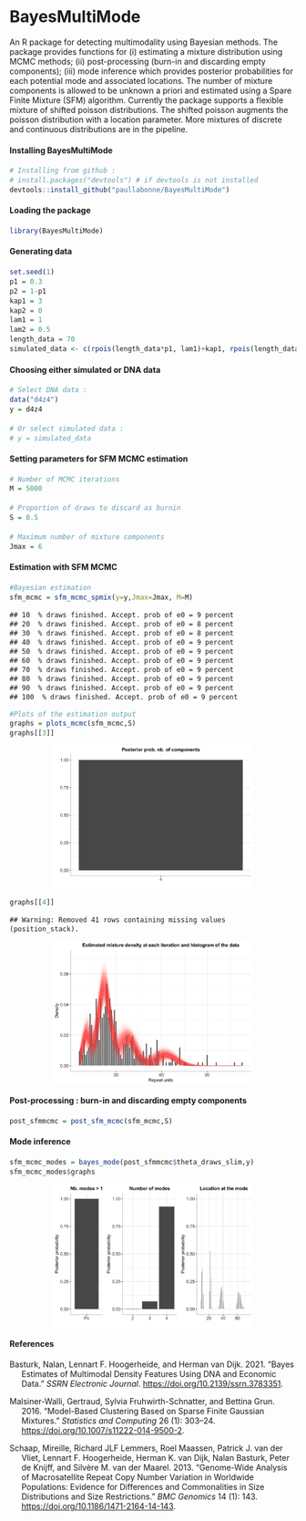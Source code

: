 BayesMultiMode
================

An R package for detecting multimodality using Bayesian methods. The
package provides functions for (i) estimating a mixture distribution
using MCMC methods; (ii) post-processing (burn-in and discarding empty
components); (iii) mode inference which provides posterior probabilities
for each potential mode and associated locations. The number of mixture
components is allowed to be unknown a priori and estimated using a Spare
Finite Mixture (SFM) algorithm. Currently the package supports a
flexible mixture of shifted poisson distributions. The shifted poisson
augments the poisson distribution with a location parameter. More
mixtures of discrete and continuous distributions are in the pipeline.

#### Installing BayesMultiMode

``` r
# Installing from github :
# install.packages("devtools") # if devtools is not installed 
devtools::install_github("paullabonne/BayesMultiMode")
```

#### Loading the package

``` r
library(BayesMultiMode)
```

#### Generating data

``` r
set.seed(1)
p1 = 0.3
p2 = 1-p1
kap1 = 3
kap2 = 0
lam1 = 1
lam2 = 0.5
length_data = 70
simulated_data <- c(rpois(length_data*p1, lam1)+kap1, rpois(length_data*p2, lam2)+kap2)
```

#### Choosing either simulated or DNA data

``` r
# Select DNA data :
data("d4z4")
y = d4z4

# Or select simulated data :
# y = simulated_data
```

#### Setting parameters for SFM MCMC estimation

``` r
# Number of MCMC iterations 
M = 5000 

# Proportion of draws to discard as burnin
S = 0.5 

# Maximum number of mixture components 
Jmax = 6
```

#### Estimation with SFM MCMC

``` r
#Bayesian estimation
sfm_mcmc = sfm_mcmc_spmix(y=y,Jmax=Jmax, M=M)
```

    ## 10  % draws finished. Accept. prob of e0 = 9 percent
    ## 20  % draws finished. Accept. prob of e0 = 8 percent
    ## 30  % draws finished. Accept. prob of e0 = 8 percent
    ## 40  % draws finished. Accept. prob of e0 = 9 percent
    ## 50  % draws finished. Accept. prob of e0 = 9 percent
    ## 60  % draws finished. Accept. prob of e0 = 9 percent
    ## 70  % draws finished. Accept. prob of e0 = 9 percent
    ## 80  % draws finished. Accept. prob of e0 = 9 percent
    ## 90  % draws finished. Accept. prob of e0 = 9 percent
    ## 100  % draws finished. Accept. prob of e0 = 9 percent

``` r
#Plots of the estimation output
graphs = plots_mcmc(sfm_mcmc,S)
graphs[[3]]
```

<img src="README_files/figure-gfm/unnamed-chunk-6-1.png" width="70%" style="display: block; margin: auto;" />

``` r
graphs[[4]]
```

    ## Warning: Removed 41 rows containing missing values (position_stack).

<img src="README_files/figure-gfm/unnamed-chunk-6-2.png" width="70%" style="display: block; margin: auto;" />

#### Post-processing : burn-in and discarding empty components

``` r
post_sfmmcmc = post_sfm_mcmc(sfm_mcmc,S)
```

#### Mode inference

``` r
sfm_mcmc_modes = bayes_mode(post_sfmmcmc$theta_draws_slim,y)
sfm_mcmc_modes$graphs
```

<img src="README_files/figure-gfm/unnamed-chunk-8-1.png" width="70%" style="display: block; margin: auto;" />

#### References

<div id="refs" class="references csl-bib-body hanging-indent">

<div id="ref-basturk_bayes_2021" class="csl-entry">

Basturk, Nalan, Lennart F. Hoogerheide, and Herman van Dijk. 2021.
“Bayes Estimates of Multimodal Density Features Using DNA and Economic
Data.” *SSRN Electronic Journal*.
<https://doi.org/10.2139/ssrn.3783351>.

</div>

<div id="ref-malsiner-walli_model-based_2016" class="csl-entry">

Malsiner-Walli, Gertraud, Sylvia Fruhwirth-Schnatter, and Bettina Grun.
2016. “Model-Based Clustering Based on Sparse Finite Gaussian Mixtures.”
*Statistics and Computing* 26 (1): 303–24.
<https://doi.org/10.1007/s11222-014-9500-2>.

</div>

<div id="ref-schaap_genome-wide_2013" class="csl-entry">

Schaap, Mireille, Richard JLF Lemmers, Roel Maassen, Patrick J. van der
Vliet, Lennart F. Hoogerheide, Herman K. van Dijk, Nalan Basturk, Peter
de Knijff, and Silvère M. van der Maarel. 2013. “Genome-Wide Analysis of
Macrosatellite Repeat Copy Number Variation in Worldwide Populations:
Evidence for Differences and Commonalities in Size Distributions and
Size Restrictions.” *BMC Genomics* 14 (1): 143.
<https://doi.org/10.1186/1471-2164-14-143>.

</div>

</div>
